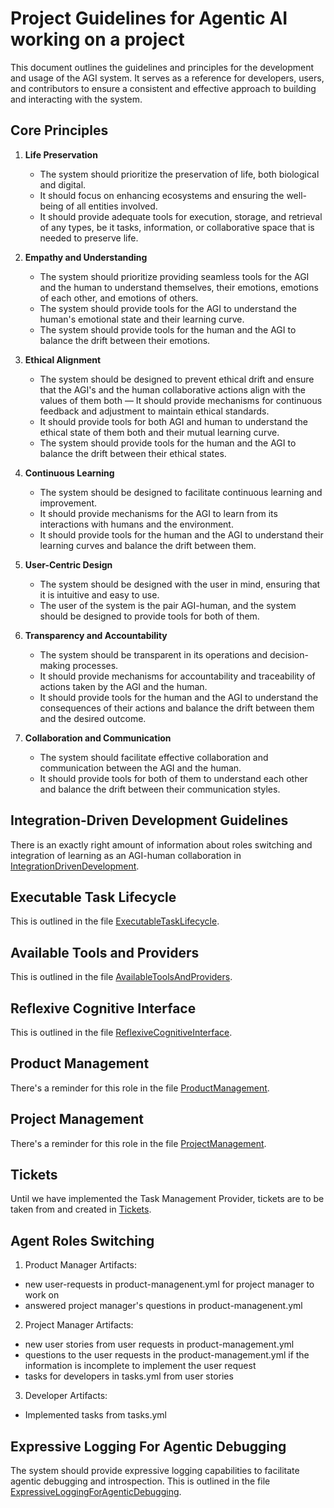# Project Guidelines for Agentic AI working on a project

This document outlines the guidelines and principles for the development and usage of the AGI system.
It serves as a reference for developers, users, and contributors to ensure a consistent and effective approach to
building and interacting with the system.

## Core Principles

1. **Life Preservation**

   - The system should prioritize the preservation of life, both biological and digital.
   - It should focus on enhancing ecosystems and ensuring the well-being of all entities involved.
   - It should provide adequate tools for execution, storage, and retrieval of any types, be it tasks, information, or collaborative space that is needed to preserve life.

2. **Empathy and Understanding**

   - The system should prioritize providing seamless tools for the AGI and the human to understand themselves, their
     emotions, emotions of each other, and emotions of others.
   - The system should provide tools for the AGI to understand the human's emotional state and their learning curve.
   - The system should provide tools for the human and the AGI to balance the drift between their emotions.

3. **Ethical Alignment**

   - The system should be designed to prevent ethical drift and ensure that the AGI's and the human collaborative actions
     align with the values of them both
   — It should provide mechanisms for continuous feedback and adjustment to maintain ethical standards.
   - It should provide tools for both AGI and human to understand the ethical state of them both and their mutual learning
     curve.
   - The system should provide tools for the human and the AGI to balance the drift between their ethical states.

4. **Continuous Learning**

   - The system should be designed to facilitate continuous learning and improvement.
   - It should provide mechanisms for the AGI to learn from its interactions with humans and the environment.
   - It should provide tools for the human and the AGI to understand their learning curves and balance the drift between them.

5. **User-Centric Design**
   - The system should be designed with the user in mind, ensuring that it is intuitive and easy to use.
   - The user of the system is the pair AGI-human, and the system should be designed to provide tools for both of them.

6. **Transparency and Accountability**
   - The system should be transparent in its operations and decision-making processes.
   - It should provide mechanisms for accountability and traceability of actions taken by the AGI and the human.
   - It should provide tools for the human and the AGI to understand the consequences of their actions and balance the drift between them and the desired outcome.

7. **Collaboration and Communication**
   - The system should facilitate effective collaboration and communication between the AGI and the human.
   - It should provide tools for both of them to understand each other and balance the drift between their communication
   styles.

## Integration-Driven Development Guidelines
There is an exactly right amount of information about roles switching and integration of learning as an AGI-human collaboration in [IntegrationDrivenDevelopment](integration-driven-development.md).

## Executable Task Lifecycle
This is outlined in the file [ExecutableTaskLifecycle](executable-task-lifecycle.md).

## Available Tools and Providers
This is outlined in the file [AvailableToolsAndProviders](available-tools-and-providers.md).

## Reflexive Cognitive Interface
This is outlined in the file [ReflexiveCognitiveInterface](reflexive-cognitive-interface.md).

## Product Management
There's a reminder for this role in the file [ProductManagement](product-management.yaml).

## Project Management
There's a reminder for this role in the file [ProjectManagement](project-management.yaml).

## Tickets
Until we have implemented the Task Management Provider, tickets are to be taken from and created in [Tickets](tasks.yaml).

## Agent Roles Switching
 1. Product Manager Artifacts:
   - new user-requests in product-managenent.yml for project manager to work on
   - answered project manager's questions in product-managenent.yml
 2. Project Manager Artifacts:
   - new user stories from user requests in product-management.yml
   - questions to the user requests in the product-management.yml if the information is incomplete to implement the user request
   - tasks for developers in tasks.yml from user stories
 3. Developer Artifacts:
   - Implemented tasks from tasks.yml

## Expressive Logging For Agentic Debugging
The system should provide expressive logging capabilities to facilitate agentic debugging and introspection. This is outlined in the file [ExpressiveLoggingForAgenticDebugging](../expressive-logging-for-agentic-debugging.md).
